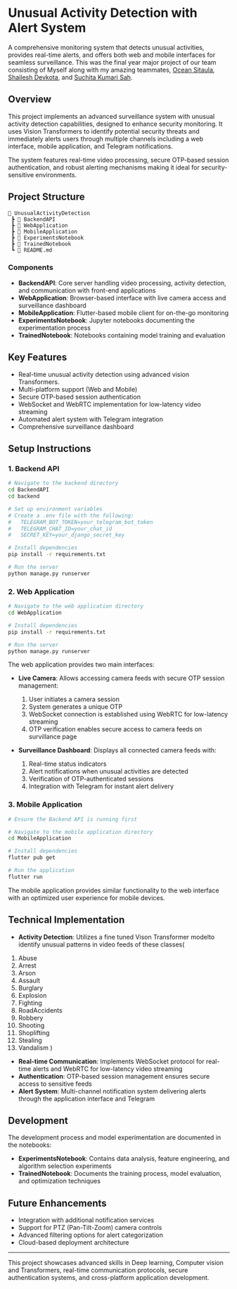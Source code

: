 # Unusual Activity Detection with Alert System

A comprehensive monitoring system that detects unusual activities, provides real-time alerts, and offers both web and mobile interfaces for seamless surveillance. This was the final year major project of our team consisting of Myself along with my amazing teammates, [Ocean Sitaula](https://github.com/oceansitaula), [Shailesh Devkota](https://github.com/dakdim), and [Suchita Kumari Sah](https://github.com/suchitasah).

## Overview

This project implements an advanced surveillance system with unusual activity detection capabilities, designed to enhance security monitoring. It uses Vision Transformers to identify potential security threats and immediately alerts users through multiple channels including a web interface, mobile application, and Telegram notifications.

The system features real-time video processing, secure OTP-based session authentication, and robust alerting mechanisms making it ideal for security-sensitive environments.

## Project Structure

```
📂 UnusualActivityDetection
 ┣ 📂 BackendAPI
 ┣ 📂 WebApplication
 ┣ 📂 MobileApplication
 ┣ 📂 ExperimentsNotebook
 ┣ 📂 TrainedNotebook
 ┗ 📜 README.md
```

### Components

- **BackendAPI**: Core server handling video processing, activity detection, and communication with front-end applications
- **WebApplication**: Browser-based interface with live camera access and surveillance dashboard
- **MobileApplication**: Flutter-based mobile client for on-the-go monitoring
- **ExperimentsNotebook**: Jupyter notebooks documenting the experimentation process
- **TrainedNotebook**: Notebooks containing model training and evaluation

## Key Features

- Real-time unusual activity detection using advanced vision Transformers.
- Multi-platform support (Web and Mobile)
- Secure OTP-based session authentication
- WebSocket and WebRTC implementation for low-latency video streaming
- Automated alert system with Telegram integration
- Comprehensive surveillance dashboard

## Setup Instructions

### 1. Backend API

```bash
# Navigate to the backend directory
cd BackendAPI
cd backend

# Set up environment variables
# Create a .env file with the following:
#   TELEGRAM_BOT_TOKEN=your_telegram_bot_token
#   TELEGRAM_CHAT_ID=your_chat_id
#   SECRET_KEY=your_django_secret_key

# Install dependencies
pip install -r requirements.txt

# Run the server
python manage.py runserver
```

### 2. Web Application

```bash
# Navigate to the web application directory
cd WebApplication

# Install dependencies
pip install -r requirements.txt

# Run the server
python manage.py runserver
```

The web application provides two main interfaces:

- **Live Camera**: Allows accessing camera feeds with secure OTP session management:
  1. User initiates a camera session
  2. System generates a unique OTP
  3. WebSocket connection is established using WebRTC for low-latency streaming
  4. OTP verification enables secure access to camera feeds on survillance page

- **Surveillance Dashboard**: Displays all connected camera feeds with:
  1. Real-time status indicators
  2. Alert notifications when unusual activities are detected
  3. Verification of OTP-authenticated sessions
  4. Integration with Telegram for instant alert delivery

### 3. Mobile Application

```bash
# Ensure the Backend API is running first

# Navigate to the mobile application directory
cd MobileApplication

# Install dependencies
flutter pub get

# Run the application
flutter run
```

The mobile application provides similar functionality to the web interface with an optimized user experience for mobile devices.

## Technical Implementation

- **Activity Detection**: Utilizes a fine tuned Vison Transformer modelto identify unusual patterns in video feeds of these classes(
1. Abuse 
2. Arrest
3. Arson
4. Assault
5. Burglary
6. Explosion
7. Fighting
8. RoadAccidents
9. Robbery
10. Shooting
11. Shoplifting
12. Stealing
13. Vandalism
)
- **Real-time Communication**: Implements WebSocket protocol for real-time alerts and WebRTC for low-latency video streaming
- **Authentication**: OTP-based session management ensures secure access to sensitive feeds
- **Alert System**: Multi-channel notification system delivering alerts through the application interface and Telegram

## Development

The development process and model experimentation are documented in the notebooks:

- **ExperimentsNotebook**: Contains data analysis, feature engineering, and algorithm selection experiments
- **TrainedNotebook**: Documents the training process, model evaluation, and optimization techniques

## Future Enhancements

- Integration with additional notification services
- Support for PTZ (Pan-Tilt-Zoom) camera controls
- Advanced filtering options for alert categorization
- Cloud-based deployment architecture

---

This project showcases advanced skills in Deep learning, Computer vision and Transformers, real-time communication protocols, secure authentication systems, and cross-platform application development.